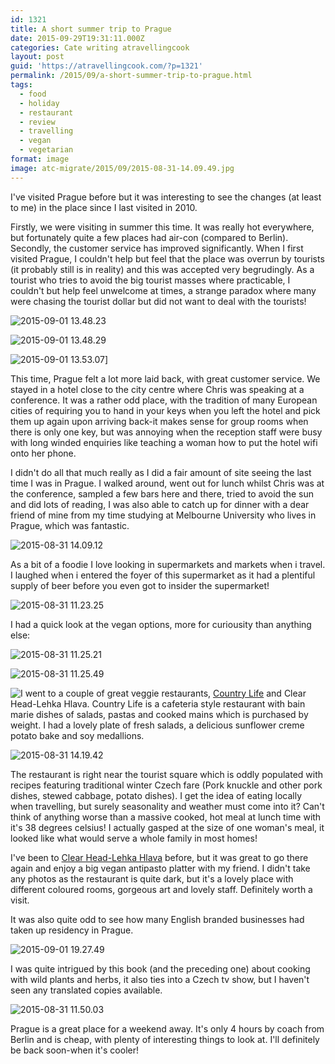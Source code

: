 ```yaml
---
id: 1321
title: A short summer trip to Prague
date: 2015-09-29T19:31:11.000Z
categories: Cate writing atravellingcook
layout: post
guid: 'https://atravellingcook.com/?p=1321'
permalink: /2015/09/a-short-summer-trip-to-prague.html
tags:
  - food
  - holiday
  - restaurant
  - review
  - travelling
  - vegan
  - vegetarian
format: image
image: atc-migrate/2015/09/2015-08-31-14.09.49.jpg
---
```


I've visited Prague before but it was interesting to see the changes (at least to me) in the place since I last visited in 2010.

Firstly, we were visiting in summer this time. It was really hot everywhere, but fortunately quite a few places had air-con (compared to Berlin). Secondly, the customer service has improved significantly. When I first visited Prague, I couldn't help but feel that the place was overrun by tourists (it probably still is in reality) and this was accepted very begrudingly. As a tourist who tries to avoid the big tourist masses where practicable, I couldn't but help feel unwelcome at times, a strange paradox where many were chasing the tourist dollar but did not want to deal with the tourists!

![2015-09-01 13.48.23](/images/atc-migrate/2015/09/2015-09-01-13.48.231.jpg)

![2015-09-01 13.48.29](/images/atc-migrate/2015/09/2015-09-01-13.48.291.jpg)

![2015-09-01 13.53.07](/images/atc-migrate/2015/09/2015-09-01-13.53.071.jpg)]

This time, Prague felt a lot more laid back, with great customer service. We stayed in a hotel close to the city centre where Chris was speaking at a conference. It was a rather odd place, with the tradition of many European cities of requiring you to hand in your keys when you left the hotel and pick them up again upon arriving back-it makes sense for group rooms when there is only one key, but was annoying when the reception staff were busy with long winded enquiries like teaching a woman how to put the hotel wifi onto her phone.

I didn't do all that much really as I did a fair amount of site seeing the last time I was in Prague. I walked around, went out for lunch whilst Chris was at the conference, sampled a few bars here and there, tried to avoid the sun and did lots of reading, I was also able to catch up for dinner with a dear friend of mine from my time studying at Melbourne University who lives in Prague, which was fantastic.

![2015-08-31 14.09.12](/images/atc-migrate/2015/09/2015-08-31-14.09.12.jpg)

As a bit of a foodie I love looking in supermarkets and markets when i travel. I laughed when i entered the foyer of this supermarket as it had a plentiful supply of beer before you even got to insider the supermarket!

![2015-08-31 11.23.25](/images/atc-migrate/2015/09/2015-08-31-11.23.25.jpg)

I had a quick look at the vegan options, more for curiousity than anything else:

![2015-08-31 11.25.21](/images/atc-migrate/2015/09/2015-08-31-11.25.21.jpg)

![2015-08-31 11.25.49](/images/atc-migrate/2015/09/2015-08-31-11.25.49.jpg)

![I](/images/atc-migrate/2015/09/2015-08-31-11.33.02.jpg) went to a couple of great veggie restaurants, [Country Life](https://www.happycow.net/reviews/country-life-melantrichova-prague-5924) and Clear Head-Lehka Hlava. Country Life is a cafeteria style restaurant with bain marie dishes of salads, pastas and cooked mains which is purchased by weight. I had a lovely plate of fresh salads, a delicious sunflower creme potato bake and soy medallions.

![2015-08-31 14.19.42](/images/atc-migrate/2015/09/2015-08-31-14.19.421.jpg)

The restaurant is right near the tourist square which is oddly populated with recipes featuring traditional winter Czech fare (Pork knuckle and other pork dishes, stewed cabbage, potato dishes). I get the idea of eating locally when travelling, but surely seasonality and weather must come into it? Can't think of anything worse than a massive cooked, hot meal at lunch time with it's 38 degrees celsius! I actually gasped at the size of one woman's meal, it looked like what would serve a whole family in most homes!

I've been to [Clear Head-Lehka Hlava](https://www.lehkahlava.cz/) before, but it was great to go there again and enjoy a big vegan antipasto platter with my friend. I didn't take any photos as the restaurant is quite dark, but it's a lovely place with different coloured rooms, gorgeous art and lovely staff. Definitely worth a visit.

It was also quite odd to see how many English branded businesses had taken up residency in Prague.

![2015-09-01 19.27.49](/images/atc-migrate/2015/09/2015-09-01-19.27.49.jpg)

I was quite intrigued by this book (and the preceding one) about cooking with wild plants and herbs, it also ties into a Czech tv show, but I haven't seen any translated copies available.

![2015-08-31 11.50.03](/images/atc-migrate/2015/09/2015-08-31-11.50.03.jpg)

Prague is a great place for a weekend away. It's only 4 hours by coach from Berlin and is cheap, with plenty of interesting things to look at. I'll definitely be back soon-when it's cooler!
